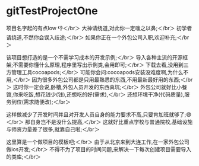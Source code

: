 # gitTestProjectOne

项目名字起的有点low 👎＜/br＞ 
大神请绕道,对此你一定嗤之以鼻;＜/br＞ 
初学者请绕道,不然你会误入歧途;＜/br＞ 
如果你正在一个外包公司入职,欢迎补充;＜/br＞ 

该项目想打造的是一个不需学习成本的开发示例;＜/br＞ 
导入各种主流的开源框架;不需要你懂什么原理,程序里写出示例类,会用即可;＜/br＞ 
下载去看,没用到三方管理工具cocoapods;＜/br＞ 
可能你会问:cocoapods安装没难度啊,为什么不用,＜/br＞ 
因为很多外包公司都是只用最熟悉的东西,不用最新最好用的东西;＜/br＞ 
这时你一定会说,卧槽,外包人员开发的东西真坑;＜/br＞ 
外包公司就好比小餐馆,你来吃饭,想花钱少(钱),还想吃的好(需求),＜/br＞ 
还想环境干净(代码质量),服务到位(需求随便改);＜/br＞ 

这样做减少了开发时间并且对开发人员自身的能力要求不高,只要肯加班就够了;😄＜/br＞ 
那自身岂不是没什么提高,＜/br＞ 
这就好比重点学校与普通院校,基础设施与师资力量差了很多,就靠自己啦;＜/br＞ 

这里算是一个做项目的模板吧;＜/br＞ 
由于从北京来到大连工作,在一家外包公司做ios开发;＜/br＞ 
不得不为了项目的时间问题,来解决一下每次创建项目需要导入的类库;＜/br＞ 

